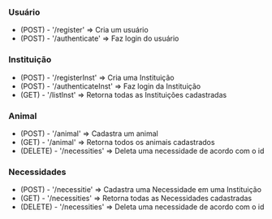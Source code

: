 ### Usuário
- (POST) - '/register' => Cria um usuário 
- (POST) - '/authenticate' => Faz login do usuário

### Instituição
- (POST) - '/registerInst' => Cria uma Instituição 
- (POST) - '/authenticateInst' => Faz login da Instituição
- (GET) - '/listInst' => Retorna todas as Instituições cadastradas

### Animal
- (POST) - '/animal' => Cadastra um animal 
- (GET) - '/animal' => Retorna todos os animais cadastrados
- (DELETE) - '/necessities' => Deleta uma necessidade de acordo com o id

### Necessidades
- (POST) - '/necessitie' => Cadastra uma Necessidade em uma Instituição
- (GET) - '/necessities' => Retorna todas as Necessidades cadastradas 
- (DELETE) - '/necessities' => Deleta uma necessidade de acordo com o id